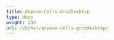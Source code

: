 ```yaml
---
title: Aspose.Cells.GridDesktop
type: docs
weight: 230
url: /zh/net/aspose-cells-griddesktop/
---
```



